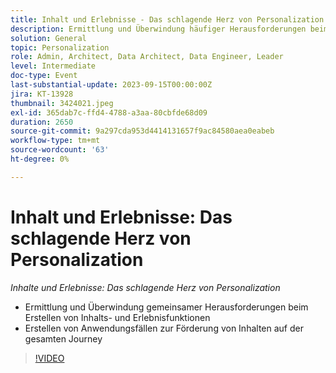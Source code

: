 ```yaml
---
title: Inhalt und Erlebnisse - Das schlagende Herz von Personalization
description: Ermittlung und Überwindung häufiger Herausforderungen beim Erstellen von Inhalten und Erlebnissen Entwicklung von Anwendungsfällen zur Förderung von Inhalten auf der Journey
solution: General
topic: Personalization
role: Admin, Architect, Data Architect, Data Engineer, Leader
level: Intermediate
doc-type: Event
last-substantial-update: 2023-09-15T00:00:00Z
jira: KT-13928
thumbnail: 3424021.jpeg
exl-id: 365dab7c-ffd4-4788-a3aa-80cbfde68d09
duration: 2650
source-git-commit: 9a297cda953d4414131657f9ac84580aea0eabeb
workflow-type: tm+mt
source-wordcount: '63'
ht-degree: 0%

---
```


# Inhalt und Erlebnisse: Das schlagende Herz von Personalization

*Inhalte und Erlebnisse: Das schlagende Herz von Personalization*

* Ermittlung und Überwindung gemeinsamer Herausforderungen beim Erstellen von Inhalts- und Erlebnisfunktionen
* Erstellen von Anwendungsfällen zur Förderung von Inhalten auf der gesamten Journey

>[!VIDEO](https://video.tv.adobe.com/v/3424021/?learn=on)
